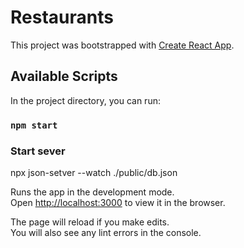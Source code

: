 # Restaurants

This project was bootstrapped with [Create React App](https://github.com/facebook/create-react-app).

## Available Scripts

In the project directory, you can run:

### `npm start`

### Start sever
npx json-setver --watch ./public/db.json

Runs the app in the development mode.\
Open [http://localhost:3000](http://localhost:3000) to view it in the browser.

The page will reload if you make edits.\
You will also see any lint errors in the console.




